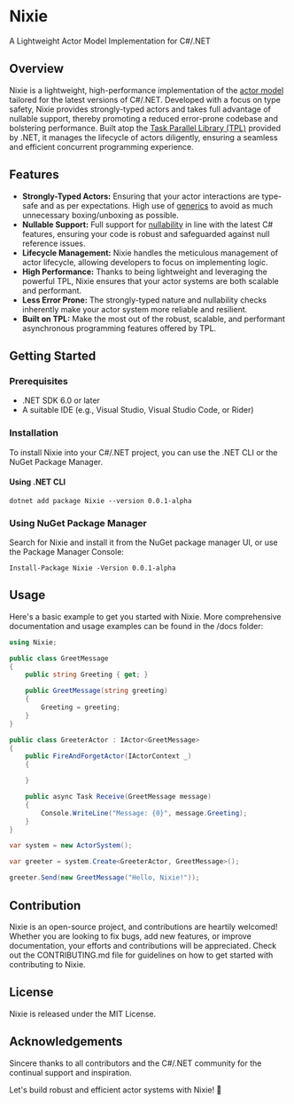 # Nixie

A Lightweight Actor Model Implementation for C#/.NET

## Overview

Nixie is a lightweight, high-performance implementation of the [actor model](https://en.wikipedia.org/wiki/Actor_model) tailored for the latest versions of C#/.NET. Developed with a focus on type safety, Nixie provides strongly-typed actors and takes full advantage of nullable support, thereby promoting a reduced error-prone codebase and bolstering performance. Built atop the [Task Parallel Library (TPL)](https://learn.microsoft.com/en-us/dotnet/standard/parallel-programming/task-parallel-library-tpl) provided by .NET, it manages the lifecycle of actors diligently, ensuring a seamless and efficient concurrent programming experience.

## Features

- **Strongly-Typed Actors:** Ensuring that your actor interactions are type-safe and as per expectations. High use of [generics](https://learn.microsoft.com/en-us/dotnet/csharp/fundamentals/types/generics) to avoid as much unnecessary boxing/unboxing as possible. 
- **Nullable Support:** Full support for [nullability](https://learn.microsoft.com/en-us/dotnet/csharp/language-reference/builtin-types/nullable-reference-types) in line with the latest C# features, ensuring your code is robust and safeguarded against null reference issues.
- **Lifecycle Management:** Nixie handles the meticulous management of actor lifecycle, allowing developers to focus on implementing logic.
- **High Performance:** Thanks to being lightweight and leveraging the powerful TPL, Nixie ensures that your actor systems are both scalable and performant.
- **Less Error Prone:** The strongly-typed nature and nullability checks inherently make your actor system more reliable and resilient.
- **Built on TPL:** Make the most out of the robust, scalable, and performant asynchronous programming features offered by TPL.

## Getting Started

### Prerequisites

- .NET SDK 6.0 or later
- A suitable IDE (e.g., Visual Studio, Visual Studio Code, or Rider)

### Installation

To install Nixie into your C#/.NET project, you can use the .NET CLI or the NuGet Package Manager.

#### Using .NET CLI

```shell
dotnet add package Nixie --version 0.0.1-alpha
```

### Using NuGet Package Manager

Search for Nixie and install it from the NuGet package manager UI, or use the Package Manager Console:

```shell
Install-Package Nixie -Version 0.0.1-alpha
```

## Usage

Here's a basic example to get you started with Nixie. More comprehensive documentation and usage examples can be found in the /docs folder:


```csharp
using Nixie;

public class GreetMessage
{
    public string Greeting { get; }

    public GreetMessage(string greeting)
    {
        Greeting = greeting;
    }
}

public class GreeterActor : IActor<GreetMessage>
{    
    public FireAndForgetActor(IActorContext _)
    {

    }

    public async Task Receive(GreetMessage message)
    {
        Console.WriteLine("Message: {0}", message.Greeting);
    }
}

var system = new ActorSystem();

var greeter = system.Create<GreeterActor, GreetMessage>();

greeter.Send(new GreetMessage("Hello, Nixie!"));
```

## Contribution

Nixie is an open-source project, and contributions are heartily welcomed! Whether you are looking to fix bugs, add new features, or improve documentation, your efforts and contributions will be appreciated. Check out the CONTRIBUTING.md file for guidelines on how to get started with contributing to Nixie.

## License

Nixie is released under the MIT License.

## Acknowledgements

Sincere thanks to all contributors and the C#/.NET community for the continual support and inspiration.


Let's build robust and efficient actor systems with Nixie! 🚀
